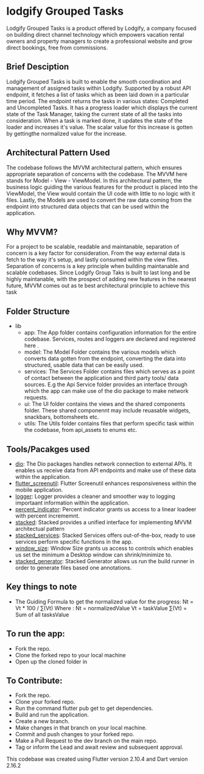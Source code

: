 # lodgify Grouped Tasks

Lodgify Grouped Tasks is a product offered by Lodgify, a company focused on building direct channel technology which empowers vacation rental owners and property managers to create a professional website and grow direct bookings, free from commissions. 

## Brief Desciption
Lodgify Grouped Tasks is built to enable the smooth coordination and management of assigned tasks within Lodgify. Supported by a robust API endpoint, it fetches a list of tasks which as been laid down in a particular time period. The endpoint returns the tasks in various states: Completed and Uncompleted Tasks. It has a progress loader which displays the current state of the Task Manager, taking the current state of all the tasks into consideration. When a task is marked done, it updates the state of the loader and increases it's value. The scalar value for this increase is gotten by gettingthe normalized value for the increase.

## Architectural Pattern Used
The codebase follows the MVVM architectural pattern, which ensures appropriate separation of concerns with the codebase. The MVVM here stands for Model - View - ViewModel. In this architectural pattern, the business logic guiding the various features for the product is placed into the ViewModel, the View would contain the UI code with little to no logic with it files. Lastly, the Models are used to convert the raw data coming from the endpoint into structured data objects that can be used within the application. 

## Why MVVM? 
For a project to be scalable, readable and maintanable, separation of concern is a key factor for consideration. From the way external data is fetch to the way it's setup, and lastly consumed within the view files. Separation of concerns is a key principle when building maintanable and scalable codebases. Since Lodgify Group Taks is built to last long and be highly maintanable, with the prospect of adding new features in the nearest future, MVVM comes out as te best architectural principle to achieve this task

## Folder Structure
- lib
    - app: The App folder contains configuration information for the entire codebase. Services, routes and loggers are declared and registered here .
    - model: The Model Folder contains the various models which converts data gotten from the endpoint, converting the data into structured, usable data that can be easily used.
    - services: The Services Folder contains files which serves as a point of contact between the application and third party tools/ data sources. E.g the Api Service folder provides an interface through which the app can make use of the dio package to make network requests.
    - ui: The UI folder contains the views and the shared components folder. These shared componennt may include reuasable widgets, snackbars, bottomsheets etc.
    - utils: The Utils folder contains files that perform specific task within the codebase, from api_assets to enums etc.

## Tools/Pacakges used
  - [dio](https://pub.dev/packages/dio): The Dio packages handles network connection to external APIs. It enables us receive data from API endpoints and make use of these data within the application.
  - [flutter_screenutil](https://pub.dev/packages/flutter_screenutil): Flutter Screenutil enhances responsiveness within the mobile application.
  - [logger](https://pub.dev/packages/logger): Logger provides a cleaner and smoother way to logging importaant information within the application.
  - [percent_indicator](https://pub.dev/packages/percent_indicator): Percent indicator grants us access to a linear loadeer with percent incrememnt.
  - [stacked](https://pub.dev/packages/stacked): Stacked provides a unified interface for implementing MVVM architectual pattern
  - [stacked_services](https://pub.dev/packages/stacked_services): Stacked Services offers out-of-the-box, ready to use services perform specific functions in the app.
  - [window_size](https://github.com/google/flutter-desktop-embedding/tree/master/plugins/window_size): Window Size grants us access to controls which enables us set the minimum a Desktop window can shrink/minimize to.
  - [stacked_generator](https://pub.dev/packages/stacked_generator): Stacked Generator allows us run the build runner in order to generate files based one annotations.

## Key things to note
  - The Guiding Formula to get the normalized value for the progress: 
    Nt = Vt * 100 / ∑(Vt)
        Where :
            Nt = normalizedValue
            Vt = taskValue
            ∑(Vt) = Sum of all tasksValue

        
## To run the app:
- Fork the repo.
- Clone the forked repo to your local machine
- Open up the cloned folder in
## To Contribute:
- Fork the repo.
- Clone your forked repo.
- Run the command flutter pub get to get dependencies.
- Build and run the application.
- Create a new branch.
- Make changes in that branch on your local machine.
- Commit and push changes to your forked repo.
- Make a Pull Request to the dev branch on the main repo.
- Tag or inform the Lead and await review and subsequent approval.

This codebase was created using Flutter version 2.10.4 and Dart version 2.16.2
